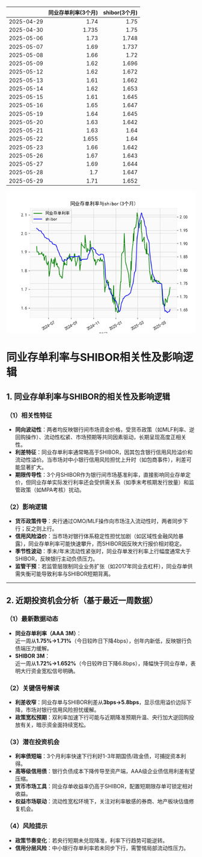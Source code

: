 |            |   同业存单利率(3个月) |   shibor(3个月) |
|:-----------|----------------------:|----------------:|
| 2025-04-29 |                 1.74  |           1.75  |
| 2025-04-30 |                 1.735 |           1.75  |
| 2025-05-06 |                 1.73  |           1.748 |
| 2025-05-07 |                 1.69  |           1.737 |
| 2025-05-08 |                 1.66  |           1.72  |
| 2025-05-09 |                 1.62  |           1.696 |
| 2025-05-12 |                 1.62  |           1.672 |
| 2025-05-13 |                 1.61  |           1.662 |
| 2025-05-14 |                 1.62  |           1.653 |
| 2025-05-15 |                 1.61  |           1.645 |
| 2025-05-16 |                 1.65  |           1.647 |
| 2025-05-19 |                 1.64  |           1.645 |
| 2025-05-20 |                 1.63  |           1.642 |
| 2025-05-21 |                 1.63  |           1.64  |
| 2025-05-22 |                 1.655 |           1.64  |
| 2025-05-23 |                 1.66  |           1.642 |
| 2025-05-26 |                 1.67  |           1.643 |
| 2025-05-27 |                 1.69  |           1.644 |
| 2025-05-28 |                 1.7   |           1.647 |
| 2025-05-29 |                 1.71  |           1.652 |

![图](shibor_tongye.png)



# 同业存单利率与SHIBOR相关性及影响逻辑

## 1. 同业存单利率与SHIBOR的相关性及影响逻辑

### （1）相关性特征
- **同向波动性**：两者均反映银行间市场资金价格，受货币政策（如MLF利率、逆回购操作）、流动性松紧、市场预期等共同因素驱动，长期呈现高度正相关性。
- **利差特征**：同业存单利率通常略高于SHIBOR，因其包含银行信用风险溢价和流动性溢价。当市场对中小银行信用风险担忧上升时（如包商事件），利差可能显著扩大。
- **期限传导性**：3个月SHIBOR作为银行间市场基准利率，直接影响同业存单定价，但同业存单实际发行利率还会受供需关系（如季末考核期发行放量）和监管政策（如MPA考核）扰动。

### （2）影响逻辑
- **货币政策传导**：央行通过OMO/MLF操作向市场注入流动性时，两者同步下行；反之则上行。
- **信用风险溢价**：当市场对银行体系稳定性担忧加剧（如区域性金融风险暴露），同业存单利率可能快速攀升，而SHIBOR因反映大行报价相对稳定。
- **季节性波动**：季末/年末流动性紧张时，同业存单发行利率上行幅度通常大于SHIBOR，反映银行主动负债压力。
- **监管干预**：若监管层限制同业业务扩张（如2017年同业去杠杆），同业存单供需失衡可能导致利率与SHIBOR短期背离。

---

## 2. 近期投资机会分析（基于最近一周数据）

### （1）最新数据动态
- **同业存单利率（AAA 3M）**：  
  近一周从**1.75%→1.71%**（今日较昨日下降4bps），创年内新低，反映银行负债端压力缓解。
- **SHIBOR 3M**：  
  近一周从**1.72%→1.652%**（今日较昨日下降6.8bps），降幅快于同业存单，表明大行资金宽松信号明确。

### （2）关键信号解读
- **利差收窄**：同业存单与SHIBOR利差从**3bps→5.8bps**，显示信用溢价边际下降，市场对银行信用风险担忧缓解。
- **政策宽松预期**：双利率加速下行可能与近期降准预期升温、央行加大逆回购投放有关，暗示资金面持续宽松。

### （3）潜在投资机会
- **利率债短端**：3个月利率快速下行利好1-3年期国债/政金债，可捕捉资本利得。
- **高等级信用债**：银行负债成本下降传导至资产端，AAA级企业债信用利差有望压缩。
- **货币市场工具**：同业存单收益率仍高于SHIBOR，配置短期限存单可锁定相对收益。
- **权益市场联动**：流动性宽松环境下，关注对利率敏感的券商、地产板块估值修复机会。

### （4）风险提示
- **政策节奏变化**：若央行短期未兑现降准，利率下行趋势可能逆转。
- **信用分层风险**：中小银行存单利率若未同步下行，需警惕局部流动性压力。